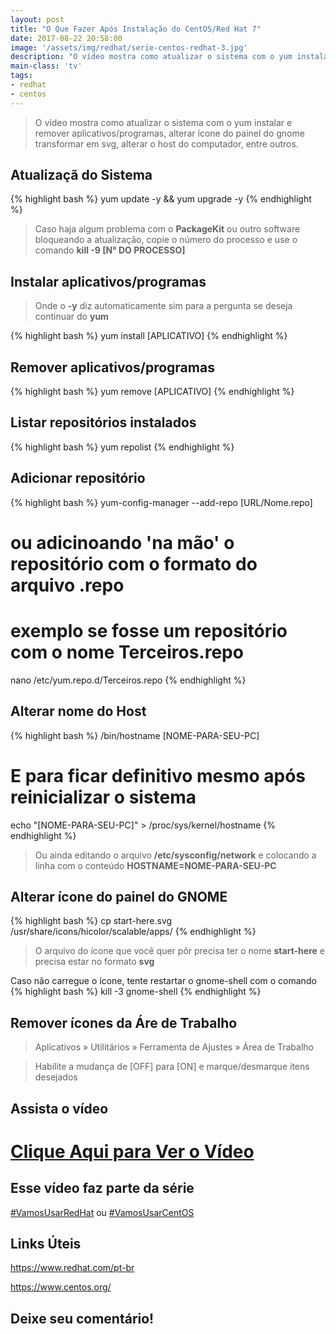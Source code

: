 ```yaml
---
layout: post
title: "O Que Fazer Após Instalação do CentOS/Red Hat 7"
date: 2017-08-22 20:58:00
image: '/assets/img/redhat/serie-centos-redhat-3.jpg'
description: "O vídeo mostra como atualizar o sistema com o yum instalar e remover programas, alterar ícone do painel do gnome, transformar em svg, alterar o host do computador..."
main-class: 'tv'
tags:
- redhat
- centos
---
```


> O vídeo mostra como atualizar o sistema com o yum instalar e remover aplicativos/programas, alterar ícone do painel do gnome transformar em svg, alterar o host do computador, entre outros.

## Atualizaçã do Sistema
{% highlight bash %}
yum update -y && yum upgrade -y
{% endhighlight %}

> Caso haja algum problema com o __PackageKit__ ou outro software bloqueando a atualização, copie o número do processo e use o comando __kill -9 [N° DO PROCESSO]__

## Instalar aplicativos/programas

> Onde o __-y__ diz automaticamente sim para a pergunta se deseja continuar do __yum__

{% highlight bash %}
yum install [APLICATIVO]
{% endhighlight %}

## Remover aplicativos/programas
{% highlight bash %}
yum remove [APLICATIVO]
{% endhighlight %}

## Listar repositórios instalados
{% highlight bash %}
yum repolist
{% endhighlight %}

## Adicionar repositório
{% highlight bash %}
yum-config-manager --add-repo [URL/Nome.repo]
# ou adicinoando 'na mão' o repositório com o formato do arquivo .repo
# exemplo se fosse um repositório com o nome Terceiros.repo
nano /etc/yum.repo.d/Terceiros.repo
{% endhighlight %}

## Alterar nome do Host
{% highlight bash %}
/bin/hostname [NOME-PARA-SEU-PC]
# E para ficar definitivo mesmo após reinicializar o sistema
echo "[NOME-PARA-SEU-PC]" > /proc/sys/kernel/hostname
{% endhighlight %}

> Ou ainda editando o arquivo __/etc/sysconfig/network__ e colocando a linha com o conteúdo __HOSTNAME=NOME-PARA-SEU-PC__

## Alterar ícone do painel do GNOME
{% highlight bash %}
cp start-here.svg /usr/share/icons/hicolor/scalable/apps/
{% endhighlight %}

> O arquivo do ícone que você quer pôr precisa ter o nome __start-here__ e precisa estar no formato __svg__

Caso não carregue o ícone, tente restartar o gnome-shell com o comando
{% highlight bash %}
kill -3 gnome-shell
{% endhighlight %}

## Remover ícones da Áre de Trabalho

> Aplicativos &raquo; Utilitários &raquo; Ferramenta de Ajustes &raquo; Área de Trabalho

> Habilite a mudança de [OFF] para [ON] e marque/desmarque itens desejados

## Assista o vídeo

# [Clique Aqui para Ver o Vídeo](https://www.youtube.com/watch?v=Ufc_7Dnh7Ao)


## Esse vídeo faz parte da série
[#VamosUsarRedHat](https://www.youtube.com/playlist?list=PLUJBQEDDLNcnr4BziCur10Ot9EGzBCn4_) ou [#VamosUsarCentOS](https://www.youtube.com/playlist?list=PLUJBQEDDLNcnr4BziCur10Ot9EGzBCn4_)

## Links Úteis

<https://www.redhat.com/pt-br>

<https://www.centos.org/>

## Deixe seu comentário!

<script async src="https://pagead2.googlesyndication.com/pagead/js/adsbygoogle.js"></script>

<!-- Informat -->
<ins class="adsbygoogle"
 style="display:block"
 data-ad-client="ca-pub-2838251107855362"
 data-ad-slot="2327980059"
 data-ad-format="auto"
 data-full-width-responsive="true"></ins>

<script>
(adsbygoogle = window.adsbygoogle || []).push({});
</script>

